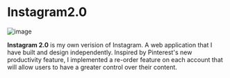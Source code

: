 # Instagram2.0

![image](https://user-images.githubusercontent.com/20372701/37778752-1ca9b380-2dc1-11e8-9a87-24fc67b8d4b3.png)

**Instagram 2.0** is my own verision of Instagram. A web application that I have built and design independently. Inspired by Pinterest's new productivity feature, I implemented a re-order feature on each account that will allow users to have a greater control over their content. 
